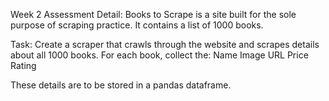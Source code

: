 Week 2 Assessment
Detail: Books to Scrape is a site built for the sole purpose of scraping practice. It contains a list of 1000 books.

Task: Create a scraper that crawls through the website and scrapes details about all 1000 books. For each book, collect the:
Name
Image URL
Price
Rating

These details are to be stored in a pandas dataframe.
